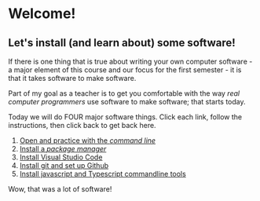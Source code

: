 # Welcome!
## Let's install (and learn about) some software!

If there is one thing that is true about writing your own computer software - a major element of this course and our focus for the first semester - it is that it takes software to make software. 

Part of my goal as a teacher is to get you comfortable with the way *real computer programmers* use software to make software; that starts today.

Today we will do FOUR major software things. Click each link, follow the instructions, then click back to get back here.
1. [Open and practice with the *command line*](commandline.md)
2. [Install a *package manager*](packagemanager.md)
3. [Install Visual Studio Code](visualstudiocode.md)
4. [Install git and set up Github](gitandgithub.md)
5. [Install javascript and Typescript commandline tools](typescript_commandline.md)

Wow, that was a lot of software!

